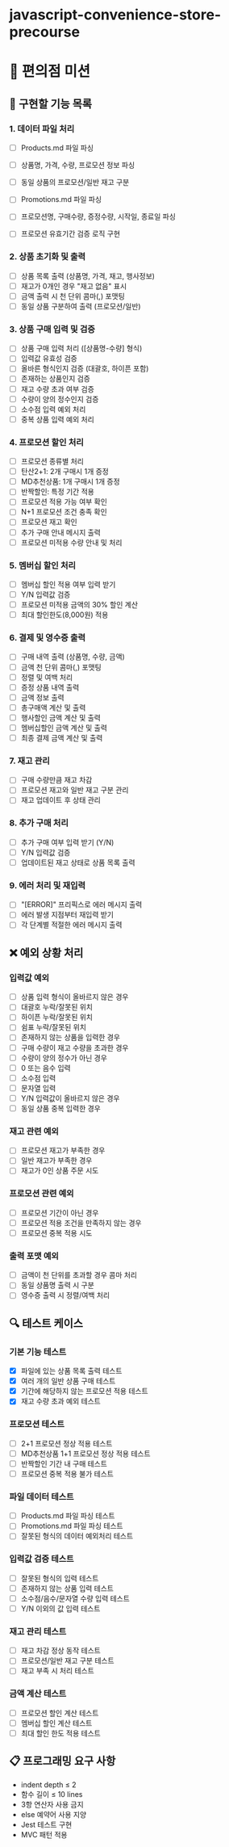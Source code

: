 # javascript-convenience-store-precourse

# 🏪 편의점 미션

## 🎯 구현할 기능 목록

### 1. 데이터 파일 처리
- [ ] Products.md 파일 파싱
 - [ ] 상품명, 가격, 수량, 프로모션 정보 파싱
 - [ ] 동일 상품의 프로모션/일반 재고 구분
 
- [ ] Promotions.md 파일 파싱
 - [ ] 프로모션명, 구매수량, 증정수량, 시작일, 종료일 파싱
 - [ ] 프로모션 유효기간 검증 로직 구현

### 2. 상품 초기화 및 출력
- [ ] 상품 목록 출력 (상품명, 가격, 재고, 행사정보)
 - [ ] 재고가 0개인 경우 "재고 없음" 표시
 - [ ] 금액 출력 시 천 단위 콤마(,) 포맷팅
 - [ ] 동일 상품 구분하여 출력 (프로모션/일반)

### 3. 상품 구매 입력 및 검증
- [ ] 상품 구매 입력 처리 ([상품명-수량] 형식)
- [ ] 입력값 유효성 검증
 - [ ] 올바른 형식인지 검증 (대괄호, 하이픈 포함)
 - [ ] 존재하는 상품인지 검증
 - [ ] 재고 수량 초과 여부 검증
 - [ ] 수량이 양의 정수인지 검증
 - [ ] 소수점 입력 예외 처리
 - [ ] 중복 상품 입력 예외 처리

### 4. 프로모션 할인 처리
- [ ] 프로모션 종류별 처리
 - [ ] 탄산2+1: 2개 구매시 1개 증정
 - [ ] MD추천상품: 1개 구매시 1개 증정
 - [ ] 반짝할인: 특정 기간 적용
- [ ] 프로모션 적용 가능 여부 확인
 - [ ] N+1 프로모션 조건 충족 확인
 - [ ] 프로모션 재고 확인
- [ ] 추가 구매 안내 메시지 출력
- [ ] 프로모션 미적용 수량 안내 및 처리

### 5. 멤버십 할인 처리
- [ ] 멤버십 할인 적용 여부 입력 받기
 - [ ] Y/N 입력값 검증
- [ ] 프로모션 미적용 금액의 30% 할인 계산
- [ ] 최대 할인한도(8,000원) 적용

### 6. 결제 및 영수증 출력
- [ ] 구매 내역 출력 (상품명, 수량, 금액)
 - [ ] 금액 천 단위 콤마(,) 포맷팅
 - [ ] 정렬 및 여백 처리
- [ ] 증정 상품 내역 출력
- [ ] 금액 정보 출력
 - [ ] 총구매액 계산 및 출력
 - [ ] 행사할인 금액 계산 및 출력
 - [ ] 멤버십할인 금액 계산 및 출력
 - [ ] 최종 결제 금액 계산 및 출력

### 7. 재고 관리
- [ ] 구매 수량만큼 재고 차감
- [ ] 프로모션 재고와 일반 재고 구분 관리
- [ ] 재고 업데이트 후 상태 관리

### 8. 추가 구매 처리
- [ ] 추가 구매 여부 입력 받기 (Y/N)
 - [ ] Y/N 입력값 검증
- [ ] 업데이트된 재고 상태로 상품 목록 출력

### 9. 에러 처리 및 재입력
- [ ] "[ERROR]" 프리픽스로 에러 메시지 출력
- [ ] 에러 발생 지점부터 재입력 받기
- [ ] 각 단계별 적절한 에러 메시지 출력

## ❌ 예외 상황 처리

### 입력값 예외
- [ ] 상품 입력 형식이 올바르지 않은 경우
 - [ ] 대괄호 누락/잘못된 위치
 - [ ] 하이픈 누락/잘못된 위치
 - [ ] 쉼표 누락/잘못된 위치
- [ ] 존재하지 않는 상품을 입력한 경우
- [ ] 구매 수량이 재고 수량을 초과한 경우
- [ ] 수량이 양의 정수가 아닌 경우
 - [ ] 0 또는 음수 입력
 - [ ] 소수점 입력
 - [ ] 문자열 입력
- [ ] Y/N 입력값이 올바르지 않은 경우
- [ ] 동일 상품 중복 입력한 경우

### 재고 관련 예외
- [ ] 프로모션 재고가 부족한 경우
- [ ] 일반 재고가 부족한 경우
- [ ] 재고가 0인 상품 주문 시도

### 프로모션 관련 예외
- [ ] 프로모션 기간이 아닌 경우
- [ ] 프로모션 적용 조건을 만족하지 않는 경우
- [ ] 프로모션 중복 적용 시도

### 출력 포맷 예외
- [ ] 금액이 천 단위를 초과할 경우 콤마 처리
- [ ] 동일 상품명 출력 시 구분
- [ ] 영수증 출력 시 정렬/여백 처리

## 🔍 테스트 케이스

### 기본 기능 테스트
- [x] 파일에 있는 상품 목록 출력 테스트
- [x] 여러 개의 일반 상품 구매 테스트
- [x] 기간에 해당하지 않는 프로모션 적용 테스트
- [x] 재고 수량 초과 예외 테스트

### 프로모션 테스트
- [ ] 2+1 프로모션 정상 적용 테스트
- [ ] MD추천상품 1+1 프로모션 정상 적용 테스트
- [ ] 반짝할인 기간 내 구매 테스트
- [ ] 프로모션 중복 적용 불가 테스트

### 파일 데이터 테스트
- [ ] Products.md 파일 파싱 테스트
- [ ] Promotions.md 파일 파싱 테스트
- [ ] 잘못된 형식의 데이터 예외처리 테스트

### 입력값 검증 테스트
- [ ] 잘못된 형식의 입력 테스트
- [ ] 존재하지 않는 상품 입력 테스트
- [ ] 소수점/음수/문자열 수량 입력 테스트
- [ ] Y/N 이외의 값 입력 테스트

### 재고 관리 테스트
- [ ] 재고 차감 정상 동작 테스트
- [ ] 프로모션/일반 재고 구분 테스트
- [ ] 재고 부족 시 처리 테스트

### 금액 계산 테스트
- [ ] 프로모션 할인 계산 테스트
- [ ] 멤버십 할인 계산 테스트
- [ ] 최대 할인 한도 적용 테스트

## 📋 프로그래밍 요구 사항
- indent depth ≤ 2
- 함수 길이 ≤ 10 lines
- 3항 연산자 사용 금지
- else 예약어 사용 지양
- Jest 테스트 구현
- MVC 패턴 적용